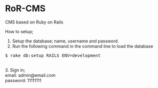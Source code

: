 # RoR-CMS
CMS based on Ruby on Rails

How to setup;<br>
1. Setup the database; name, username and password.<br>
2. Run the following command in the command line to load the database
<pre>$ rake db:setup RAILS_ENV=development</pre>
<br>
3. Sign in;<br>
email: admin@email.com<br>
password: 11111111<br>
